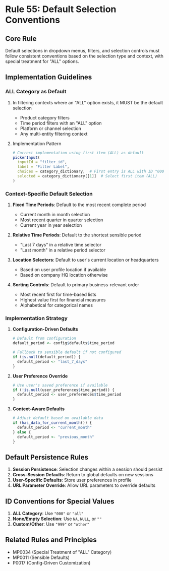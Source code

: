 # Rule 55: Default Selection Conventions

## Core Rule
Default selections in dropdown menus, filters, and selection controls must follow consistent conventions based on the selection type and context, with special treatment for "ALL" options.

## Implementation Guidelines

### ALL Category as Default
1. In filtering contexts where an "ALL" option exists, it MUST be the default selection
   - Product category filters
   - Time period filters with an "ALL" option
   - Platform or channel selection
   - Any multi-entity filtering context

2. Implementation Pattern
   ```r
   # Correct implementation using first item (ALL) as default
   pickerInput(
     inputId = "filter_id",
     label = "Filter Label",
     choices = category_dictionary,  # First entry is ALL with ID "000"
     selected = category_dictionary[[1]]  # Select first item (ALL)
   )
   ```

### Context-Specific Default Selection
1. **Fixed Time Periods**: Default to the most recent complete period
   - Current month in month selection
   - Most recent quarter in quarter selection
   - Current year in year selection

2. **Relative Time Periods**: Default to the shortest sensible period
   - "Last 7 days" in a relative time selector
   - "Last month" in a relative period selector

3. **Location Selectors**: Default to user's current location or headquarters
   - Based on user profile location if available
   - Based on company HQ location otherwise

4. **Sorting Controls**: Default to primary business-relevant order
   - Most recent first for time-based lists
   - Highest value first for financial measures
   - Alphabetical for categorical names

### Implementation Strategy
1. **Configuration-Driven Defaults**
   ```r
   # Default from configuration
   default_period <- config$defaults$time_period
   
   # Fallback to sensible default if not configured
   if (is.null(default_period)) {
     default_period <- "last_7_days"
   }
   ```

2. **User Preference Override**
   ```r
   # Use user's saved preference if available
   if (!is.null(user_preferences$time_period)) {
     default_period <- user_preferences$time_period
   }
   ```

3. **Context-Aware Defaults**
   ```r
   # Adjust default based on available data
   if (has_data_for_current_month()) {
     default_period <- "current_month"
   } else {
     default_period <- "previous_month"
   }
   ```

## Default Persistence Rules
1. **Session Persistence**: Selection changes within a session should persist
2. **Cross-Session Defaults**: Return to global defaults on new sessions
3. **User-Specific Defaults**: Store user preferences in profile
4. **URL Parameter Override**: Allow URL parameters to override defaults

## ID Conventions for Special Values
1. **ALL Category**: Use `"000"` or `"all"`
2. **None/Empty Selection**: Use `NA`, `NULL`, or `""`
3. **Custom/Other**: Use `"999"` or `"other"`

## Related Rules and Principles
- MP0034 (Special Treatment of "ALL" Category)
- MP0011 (Sensible Defaults)
- P0017 (Config-Driven Customization)
